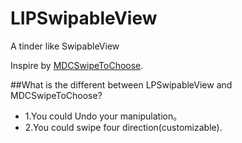 # LIPSwipableView
A tinder like SwipableView

Inspire by [MDCSwipeToChoose](https://github.com/modocache/MDCSwipeToChoose).

##What is the different between LPSwipableView and MDCSwipeToChoose?
* 1.You could Undo your manipulation。
* 2.You could swipe four direction(customizable). 
